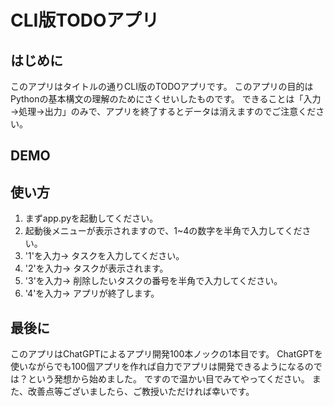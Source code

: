 # CLI版TODOアプリ

## はじめに
このアプリはタイトルの通りCLI版のTODOアプリです。
このアプリの目的はPythonの基本構文の理解のためにさくせいしたものです。
できることは「入力→処理→出力」のみで、アプリを終了するとデータは消えますのでご注意ください。


## DEMO



## 使い方
1. まずapp.pyを起動してください。
2. 起動後メニューが表示されますので、1~4の数字を半角で入力してください。
3. '1'を入力→ タスクを入力してください。
4. '2'を入力→ タスクが表示されます。
5. '3'を入力→ 削除したいタスクの番号を半角で入力してください。
6. '4'を入力→ アプリが終了します。


## 最後に
このアプリはChatGPTによるアプリ開発100本ノックの1本目です。
ChatGPTを使いながらでも100個アプリを作れば自力でアプリは開発できるようになるのでは？という発想から始めました。
ですので温かい目でみてやってください。
また、改善点等ございましたら、ご教授いただければ幸いです。
